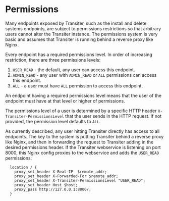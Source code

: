 # Permissions

Many endpoints exposed by Transiter, such as the install and delete systems endpoints,
    are subject to permissions restrictions
    so that arbitrary users cannot alter the Transiter instance.
The permissions system is very basic and assumes that Transiter is running behind a reverse proxy like Nginx.


Every endpoint has a required permissions level.
In order of increasing restriction, there are three permissions levels:

1. `USER_READ` - the default, any user can access this endpoint.
1. `ADMIN_READ` - any user with `ADMIN_READ` or `ALL` permissions can access this endpoint.
1. `ALL` - a user must have `ALL` permission to access this endpoint.

An endpoint having a required permissions level means that the user of the endpoint
must have at that level or higher of permissions.
    
The permissions level of a user is determined by a specific HTTP header
    `X-Transiter-PermissionsLevel`
    that the user sends in the HTTP request.
If not provided, the permission level defaults to `ALL`.


As currently described, any user hitting Transiter directly has access to all endpoints.
The key to the system is putting Transiter behind a reverse proxy like Nginx, and then
    in forwarding the request to Transiter adding in the desired permissions header.
If the Transiter webservice is listening on port 8000, this Nginx config
    proxies to the webservice and adds the `USER_READ` permissions:

```text
  location / {
    proxy_set_header X-Real-IP  $remote_addr;
    proxy_set_header X-Forwarded-For $remote_addr;
    proxy_set_header X-Transiter-PermissionsLevel "USER_READ";
    proxy_set_header Host $host;
    proxy_pass http://127.0.0.1:8000/;
  }
```